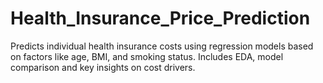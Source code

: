 # Health_Insurance_Price_Prediction
Predicts individual health insurance costs using regression models based on factors like age, BMI, and smoking status. Includes EDA, model comparison  and key insights on cost drivers.

